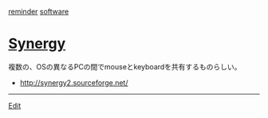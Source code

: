 ---
---

[reminder](/reminder)
[software](/software)

# [Synergy](/Synergy)
複数の、OSの異なるPCの間でmouseとkeyboardを共有するものらしい。
* http://synergy2.sourceforge.net/
<!--  -->



----
[Edit](https://github.com/vitroid/vitroid.github.io/edit/master/MD/Synergy.md)
